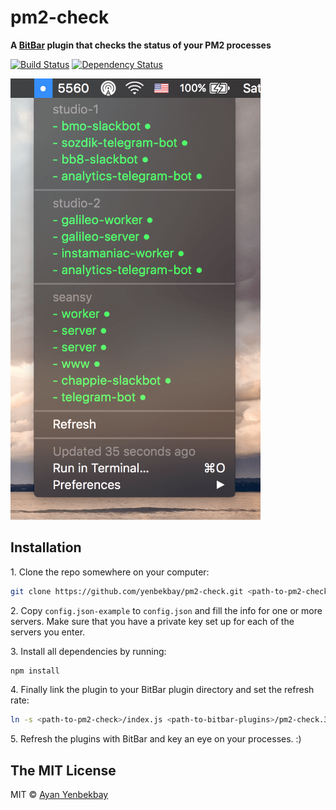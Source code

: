# pm2-check
**A [BitBar](https://github.com/matryer/bitbar) plugin that checks the status of your PM2 processes**

[![Build Status][travis-image]][travis-url] [![Dependency Status][daviddm-image]][daviddm-url]

<img width="400" alt="pm2-check demo" src="demo.png"/>

## Installation

1\. Clone the repo somewhere on your computer:

```bash
git clone https://github.com/yenbekbay/pm2-check.git <path-to-pm2-check>
```

2\. Copy `config.json-example` to `config.json` and fill the info for one or more servers. Make sure that you have a private key set up for each of the servers you enter.

3\. Install all dependencies by running:

```bash
npm install
```

4\. Finally link the plugin to your BitBar plugin directory and set the refresh rate:

```bash
ln -s <path-to-pm2-check>/index.js <path-to-bitbar-plugins>/pm2-check.30m.js
```

5\. Refresh the plugins with BitBar and key an eye on your processes. :)

## The MIT License

MIT © [Ayan Yenbekbay](http://yenbekbay.me)


[travis-url]: https://travis-ci.org/yenbekbay/pm2-check
[travis-image]: https://img.shields.io/travis/yenbekbay/pm2-check.svg

[daviddm-image]: https://david-dm.org/yenbekbay/pm2-check.svg?theme=shields.io
[daviddm-url]: https://david-dm.org/yenbekbay/pm2-check
